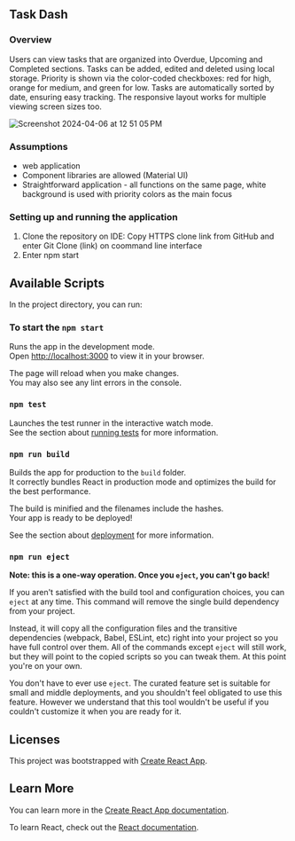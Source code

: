 ## Task Dash

### Overview

Users can view tasks that are organized into Overdue, Upcoming and Completed sections. Tasks can be added, edited and deleted using local storage. Priority is shown via the color-coded checkboxes: red for high, orange for medium, and green for low. Tasks are automatically sorted by date, ensuring easy tracking. The responsive layout works for multiple viewing screen sizes too.

![Screenshot 2024-04-06 at 12 51 05 PM](https://github.com/Cljwen/task-dash/assets/101965420/a4d31654-c067-4799-9af5-49313603551e)

### Assumptions

- web application
- Component libraries are allowed (Material UI)
- Straightforward application - all functions on the same page, white background is used with priority colors as the main focus

### Setting up and running the application

1. Clone the repository on IDE:
   Copy HTTPS clone link from GitHub and enter Git Clone (link) on coommand line interface
2. Enter npm start

## Available Scripts

In the project directory, you can run:

### To start the `npm start`

Runs the app in the development mode.\
Open [http://localhost:3000](http://localhost:3000) to view it in your browser.

The page will reload when you make changes.\
You may also see any lint errors in the console.

### `npm test`

Launches the test runner in the interactive watch mode.\
See the section about [running tests](https://facebook.github.io/create-react-app/docs/running-tests) for more information.

### `npm run build`

Builds the app for production to the `build` folder.\
It correctly bundles React in production mode and optimizes the build for the best performance.

The build is minified and the filenames include the hashes.\
Your app is ready to be deployed!

See the section about [deployment](https://facebook.github.io/create-react-app/docs/deployment) for more information.

### `npm run eject`

**Note: this is a one-way operation. Once you `eject`, you can't go back!**

If you aren't satisfied with the build tool and configuration choices, you can `eject` at any time. This command will remove the single build dependency from your project.

Instead, it will copy all the configuration files and the transitive dependencies (webpack, Babel, ESLint, etc) right into your project so you have full control over them. All of the commands except `eject` will still work, but they will point to the copied scripts so you can tweak them. At this point you're on your own.

You don't have to ever use `eject`. The curated feature set is suitable for small and middle deployments, and you shouldn't feel obligated to use this feature. However we understand that this tool wouldn't be useful if you couldn't customize it when you are ready for it.

## Licenses

This project was bootstrapped with [Create React App](https://github.com/facebook/create-react-app).

## Learn More

You can learn more in the [Create React App documentation](https://facebook.github.io/create-react-app/docs/getting-started).

To learn React, check out the [React documentation](https://reactjs.org/).
